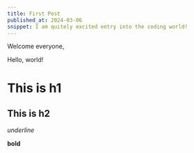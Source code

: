 ```yaml
---
title: First Post
published_at: 2024-03-06
snippet: I am quitely excited entry into the coding world!
---
```

Welcome everyone,


Hello, world!

# This is h1

## This is h2

_underline_

**bold**
